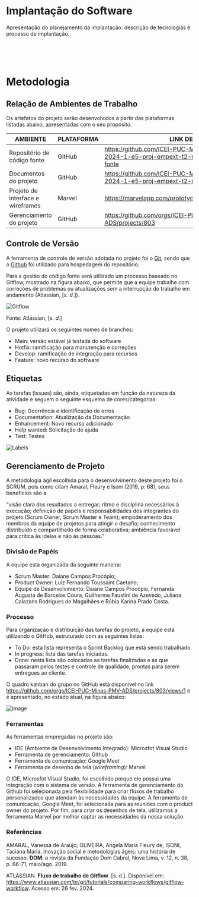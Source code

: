 # Implantação do Software

Apresentação do planejamento da implantação: descrição de tecnologias e processo de implantação.

<br>
<br>
<br>

# Metodologia

## Relação de Ambientes de Trabalho

Os artefatos do projeto serão desenvolvidos a partir das plataformas listadas abaixo, apresentadas com o seu propósito.

| AMBIENTE | PLATAFORMA |LINK DE ACESSO                 |
|--------------------|--------------------------------------------------------------------------------|----------------------------------------|
|Repositório de código fonte | GitHub | https://github.com/ICEI-PUC-Minas-PMV-ADS/pmv-ads-2024-1-e5-proj-empext-t2-smartmei/tree/main/codigo-fonte |
|Documentos do projeto  | GitHub | https://github.com/ICEI-PUC-Minas-PMV-ADS/pmv-ads-2024-1-e5-proj-empext-t2-smartmei |
|Projeto de interface e wireframes | Marvel | https://marvelapp.com/prototype/10908134/screen/94023521  |
|Gerenciamento do projeto  | GitHub | https://github.com/orgs/ICEI-PUC-Minas-PMV-ADS/projects/803 |

## Controle de Versão

A ferramenta de controle de versão adotada no projeto foi o [Git](https://git-scm.com/), sendo que o [Github](https://github.com/ICEI-PUC-Minas-PMV-ADS/pmv-ads-2023-2-e4-proj-dad-t3-maisbeleza/tree/main/docs) foi utilizado para hospedagem do repositório.

Para a gestão do código fonte será utilizado um processo baseado no Gitflow, mostrado na figura abaixo, que permite que a equipe trabalhe com correções de problemas ou atualizações sem a interrupção do trabalho em andamento (Atlassian, [<i>s. d.</i>]).

![Gitflow](https://user-images.githubusercontent.com/100447878/224438616-057b263d-cb67-4f75-bacd-339024012816.png)

Fonte: Atlassian, [<i>s. d.</i>]

O projeto utilizará os seguintes nomes de branches:

- Main: versão estável já testada do software
- Hotfix: ramificação para manutenção e correções
- Develop: ramificação de integração para recursos
- Feature: novo recurso do software

## Etiquetas

As tarefas (issues) são, ainda, etiquetadas em função da natureza da atividade e seguem o seguinte esquema de cores/categorias:

- Bug: Ocorrência e identificação de erros
- Documentation: Atualização da Documentação
- Enhancement: Novo recurso adicionado
- Help wanted: Solicitação de ajuda
- Test: Testes

![Labels](https://github.com/ICEI-PUC-Minas-PMV-ADS/pmv-ads-2023-2-e4-proj-dad-t3-maisbeleza/assets/100447878/bac37d2d-b7de-4f04-bdd9-8708b4a04e2f)

## Gerenciamento de Projeto

A metodologia ágil escolhida para o desenvolvimento deste projeto foi o SCRUM, pois como citam Amaral, Fleury e Isoni (2019, p. 68), seus benefícios são a

“visão clara dos resultados a entregar; ritmo e disciplina necessários à execução; definição de papéis e responsabilidades dos integrantes do projeto (Scrum Owner, Scrum Master e Team); empoderamento dos membros da equipe de projetos para atingir o desafio; conhecimento distribuído e compartilhado de forma colaborativa; ambiência favorável para crítica às ideias e não às pessoas.”

### Divisão de Papéis

A equipe está organizada da seguinte maneira:
- Scrum Master: Daiane Campos Procópio;
- Product Owner: Luiz Fernando Toussaint Caetano;
- Equipe de Desenvolvimento: Daiane Campos Procópio, Fernanda Augusta de Barcelos Coura, Guilherme Faustini de Azevedo, Juliana Calazans Rodrigues de Magalhães e Rúbia Karina Prado Costa.

### Processo

Para organização e distribuição das tarefas do projeto, a equipe está utilizando o GitHub, estruturado com as seguintes listas: 

<ul>
  <li>To Do: esta lista representa o Sprint Backlog que está sendo trabalhado.</li>
  <li>In progress: lista das tarefas iniciadas.</li>
  <li>Done: nesta lista são colocadas as tarefas finalizadas e as que passaram pelos testes e controle de qualidade, prontas para serem entregues ao cliente.</li>
 </ul>

O quadro kanban do grupo no GitHub está disponível no link https://github.com/orgs/ICEI-PUC-Minas-PMV-ADS/projects/803/views/1 e é apresentado, no estado atual, na figura abaixo:

![image](https://github.com/ICEI-PUC-Minas-PMV-ADS/pmv-ads-2024-1-e5-proj-empext-t2-smartmei/assets/100447878/688fa4fa-edb5-4994-89db-7db41cc73734)

### Ferramentas

As ferramentas empregadas no projeto são:

- IDE (Ambiente de Desenvolvimento Integrado): Microsfot Visual Studio
- Ferramenta de gerenciamento: Github
- Ferramenta de comunicação: Google Meet
- Ferramenta de desenho de tela (_wireframing_): Marvel

O IDE, Microsfot Visual Studio, foi escolhido porque ele possui uma integração com o sistema de versão. A ferramenta de gerenciamento do Github foi selecionada pela flexibilidade para criar fluxos de trabalho personalizados que atendam às necessidades da equipe. A ferramenta de comunicação, Google Meet, foi selecionada para as reuniões com o product owner do projeto. Por fim, para criar os desenhos de tela, utilizamos a ferramenta Marvel por melhor captar as necessidades da nossa solução.

### Referências

AMARAL, Vanessa de Araújo; OLIVEIRA, Angela Maria Fleury de; ISONI, Taciana Maria. Inovação social e metodologias ágeis: uma história de sucesso. <b>DOM</b>: a revista da Fundação Dom Cabral, Nova Lima, v. 12, n. 38, p. 66-71, maio/ago. 2019.

ATLASSIAN. <b>Fluxo de trabalho de Gitflow</b>. [s. d.]. Disponível em: https://www.atlassian.com/br/git/tutorials/comparing-workflows/gitflow-workflow. Acesso em: 26 fev. 2024.
